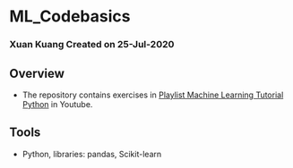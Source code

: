 # ML_Codebasics
### Xuan Kuang Created on 25-Jul-2020

## Overview
- The repository contains exercises in [Playlist Machine Learning Tutorial Python](https://www.youtube.com/playlist?list=PLeo1K3hjS3uvCeTYTeyfe0-rN5r8zn9rw) in Youtube. 

## Tools
- Python, libraries: pandas, Scikit-learn
